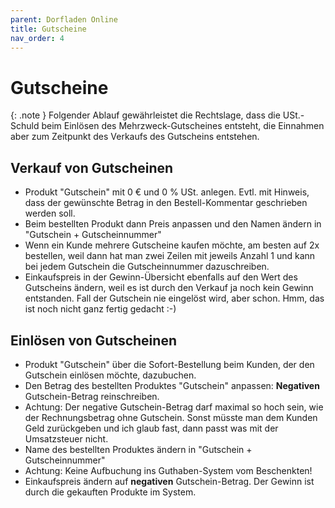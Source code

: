 ```yaml
---
parent: Dorfladen Online
title: Gutscheine
nav_order: 4
---
```


# Gutscheine

{: .note }
Folgender Ablauf gewährleistet die Rechtslage, dass die USt.-Schuld beim Einlösen des Mehrzweck-Gutscheines entsteht, die Einnahmen aber zum Zeitpunkt des Verkaufs des Gutscheins entstehen.

## Verkauf von Gutscheinen

* Produkt "Gutschein" mit 0 € und 0 % USt. anlegen. Evtl. mit Hinweis, dass der gewünschte Betrag in den Bestell-Kommentar geschrieben werden soll.
* Beim bestellten Produkt dann Preis anpassen und den Namen ändern in "Gutschein + Gutscheinnummer"
* Wenn ein Kunde mehrere Gutscheine kaufen möchte, am besten auf 2x bestellen, weil dann hat man zwei Zeilen mit jeweils Anzahl 1 und kann bei jedem Gutschein die Gutscheinnummer dazuschreiben.
* Einkaufspreis in der Gewinn-Übersicht ebenfalls auf den Wert des Gutscheins ändern, weil es ist durch den Verkauf ja noch kein Gewinn entstanden. Fall der Gutschein nie eingelöst wird, aber schon. Hmm, das ist noch nicht ganz fertig gedacht :-)

## Einlösen von Gutscheinen

* Produkt "Gutschein" über die Sofort-Bestellung beim Kunden, der den Gutschein einlösen möchte, dazubuchen.
* Den Betrag des bestellten Produktes "Gutschein" anpassen: **Negativen** Gutschein-Betrag reinschreiben.
* Achtung: Der negative Gutschein-Betrag darf maximal so hoch sein, wie der Rechnungsbetrag ohne Gutschein. Sonst müsste man dem Kunden Geld zurückgeben und ich glaub fast, dann passt was mit der Umsatzsteuer nicht.
* Name des bestellten Produktes ändern in "Gutschein + Gutscheinnummer"
* Achtung: Keine Aufbuchung ins Guthaben-System vom Beschenkten!
* Einkaufspreis ändern auf **negativen** Gutschein-Betrag. Der Gewinn ist durch die gekauften Produkte im System.
